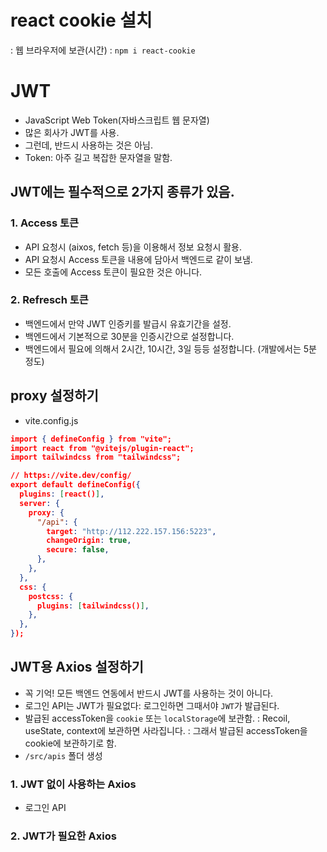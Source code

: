 # react cookie 설치

: 웹 브라우저에 보관(시간)
: `npm i react-cookie`

# JWT

- JavaScript Web Token(자바스크립트 웹 문자열)
- 많은 회사가 JWT를 사용.
- 그런데, 반드시 사용하는 것은 아님.
- Token: 아주 길고 복잡한 문자열을 말함.

## JWT에는 필수적으로 2가지 종류가 있음.

### 1. Access 토큰

- API 요청시 (aixos, fetch 등)을 이용해서 정보 요청시 활용.
- API 요청시 Access 토큰을 내용에 담아서 백엔드로 같이 보냄.
- 모든 호출에 Access 토큰이 필요한 것은 아니다.

### 2. Refresch 토큰

- 백엔드에서 만약 JWT 인증키를 발급시 유효기간을 설정.
- 백엔드에서 기본적으로 30분을 인증시간으로 설정합니다.
- 백엔드에서 필요에 의해서 2시간, 10시간, 3일 등등 설정합니다. (개발에서는 5분 정도)

## proxy 설정하기

- vite.config.js

```json
import { defineConfig } from "vite";
import react from "@vitejs/plugin-react";
import tailwindcss from "tailwindcss";

// https://vite.dev/config/
export default defineConfig({
  plugins: [react()],
  server: {
    proxy: {
      "/api": {
        target: "http://112.222.157.156:5223",
        changeOrigin: true,
        secure: false,
      },
    },
  },
  css: {
    postcss: {
      plugins: [tailwindcss()],
    },
  },
});
```

## JWT용 Axios 설정하기

- 꼭 기억! 모든 백엔드 연동에서 반드시 JWT를 사용하는 것이 아니다.
- 로그인 API는 JWT가 필요없다: 로그인하면 그때서야 `JWT`가 발급된다.
- 발급된 accessToken을 `cookie` 또는 `localStorage`에 보관함.
  : Recoil, useState, context에 보관하면 사라집니다.
  : 그래서 발급된 accessToken을 cookie에 보관하기로 함.
- `/src/apis` 폴더 생성

### 1. JWT 없이 사용하는 Axios

- 로그인 API

### 2. JWT가 필요한 Axios
